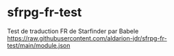 # sfrpg-fr-test
Test de traduction FR de Starfinder par Babele
https://raw.githubusercontent.com/aldarion-jdr/sfrpg-fr-test/main/module.json
